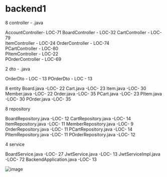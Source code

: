 # backend1


8 controller - .java

AccountController- LOC-71
BoardController - LOC-32 
CartController - LOC-79     
ItemController - LOC-24
OrderController - LOC-74     
 PCartController - LOC-80   
PItemController - LOC-22      
POrderController - LOC-69    

2 dto - .java

OrderDto - LOC - 13
POrderDto - LOC - 13

8 entity 
Board.java -LOC- 22
Cart.java -LOC- 23
Item.java -LOC- 30
Member.java -LOC- 22
Order.java -LOC- 35
PCart.java -LOC- 23
PItem.java -LOC- 30
POrder.java -LOC- 35




8 repository

BoardRepository.java -LOC- 12
CartRepository.java -LOC- 14
ItemRepository.java -LOC- 11
MemberRepository.java -LOC- 9
OrderRepository.java -LOC- 11
PCartRepository.java -LOC- 14
PItemRepository.java -LOC- 11
POrderRepository.java -LOC- 12

4 service

BoardService.java -LOC- 27
JwtService.java -LOC- 13
JwtServiceImpl.java -LOC- 72
BackendApplication.java -LOC- 13

![image](https://github.com/IT-skills-donation-website/backend1/assets/105649474/6126b011-b2f2-4db5-92b7-1b9298ffbe5b)

